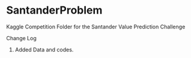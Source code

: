 # SantanderProblem
Kaggle Competition Folder for the Santander Value Prediction Challenge

Change Log
1. Added Data and codes.